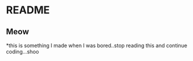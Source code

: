 # README
## Meow
*this is something I made when I was bored..stop reading this and continue coding...shoo

